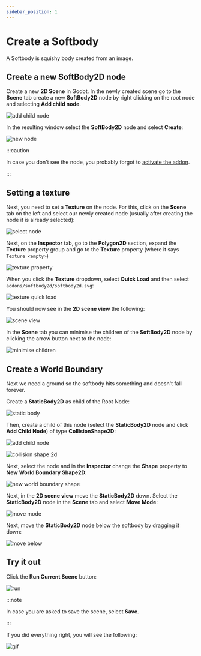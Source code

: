 ```yaml
---
sidebar_position: 1
---
```


# Create a Softbody

A Softbody is squishy body created from an image.

## Create a new SoftBody2D node

Create a new **2D Scene** in Godot. In the newly created scene go to the **Scene** tab create a new **SoftBody2D** node by right clicking on the root node and selecting **Add child node**.

![add child node](/img/create-a-softbody/add-child-node.png)


In the resulting window select the **SoftBody2D** node and select **Create**:

![new node](/img/create-a-softbody/new-node.png)


:::caution

In case you don't see the node, you probably forgot to [activate the addon](/docs/intro.md#activate-the-addon).

:::

## Setting a texture

Next, you need to set a **Texture** on the node. For this, click on the **Scene** tab on the left and select our newly created node (usually after creating the node it is already selected):

![select node](/img/create-a-softbody/select-node.png)

Next, on the **Inspector** tab, go to the **Polygon2D** section, expand the **Texture** property group and go to the **Texture** property (where it says `Texture <empty>`)

![texture property](/img/create-a-softbody/texture-property.png)

When you click the **Texture** dropdown, select **Quick Load** and then select `addons/softbody2d/softbody2d.svg`:

![texture quick load](/img/create-a-softbody/quick-load.png)

You should now see in the **2D scene view** the following:

![scene view](/img/create-a-softbody/scene-view.png)

In the **Scene** tab you can minimise the children of the **SoftBody2D** node by clicking the arrow button next to the node:

![minimise children](/img/create-a-softbody/minimise-children.png)

## Create a World Boundary

Next we need a ground so the softbody hits something and doesn't fall forever.

Create a **StaticBody2D** as child of the Root Node:

![static body](/img/create-a-softbody/static-body.png)

Then, create a child of this node (select the **StaticBody2D** node and click **Add Child Node**) of type **CollisionShape2D**:

![add child node](/img/create-a-softbody/add-collision-shape.png)

![collision shape 2d](/img/create-a-softbody/collision-shape-2d.png)

Next, select the node and in the **Inspector** change the **Shape** property to **New World Boundary Shape2D**:

![new world boundary shape](/img/create-a-softbody/new-world-boundary-shape2d.png)

Next, in the **2D scene view** move the **StaticBody2D** down. Select the **StaticBody2D** node in the **Scene** tab and select **Move Mode**:

![move mode](/img/create-a-softbody/move-mode.png)

Next, move the **StaticBody2D** node below the softbody by dragging it down:

![move below](/img/create-a-softbody/move-static-body2d.png)

## Try it out

Click the **Run Current Scene** button:

![run](/img/create-a-softbody/run.png)

:::note

In case you are asked to save the scene, select **Save**.

:::

If you did everything right, you will see the following:

![gif](/img/create-a-softbody/result.gif)